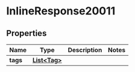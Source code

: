 

# InlineResponse20011


## Properties

Name | Type | Description | Notes
------------ | ------------- | ------------- | -------------
**tags** | [**List&lt;Tag&gt;**](Tag.md) |  | 



